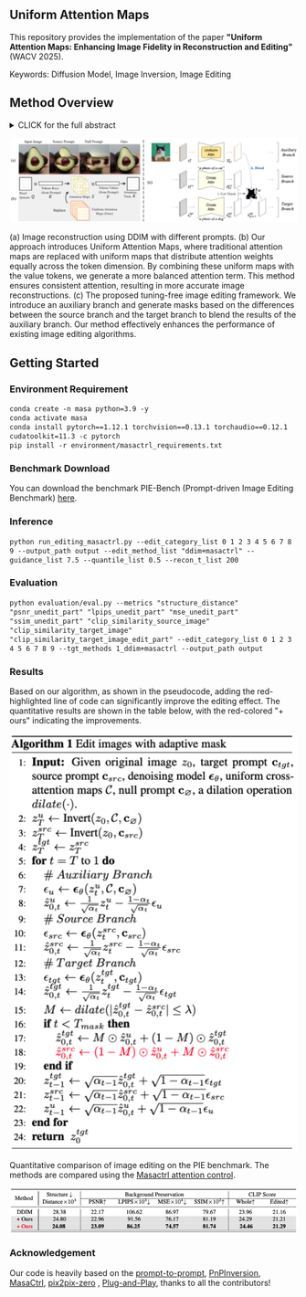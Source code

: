 ## Uniform Attention Maps


This repository provides the implementation of the paper **"Uniform Attention Maps: Enhancing Image Fidelity in Reconstruction and Editing"** (WACV 2025).

Keywords: Diffusion Model, Image Inversion, Image Editing






##  Method Overview

<details><summary>CLICK for the full abstract</summary>

Text-guided image generation and editing using diffusion models have achieved remarkable advancements. Among these, tuning-free methods have gained attention for their ability to perform edits without extensive model adjustments, offering simplicity and efficiency. However, existing tuning-free approaches often struggle with balancing fidelity and editing precision, particularly due to the influence of cross-attention in DDIM inversion, which introduces reconstruction errors. To address this, we analyze reconstruction from a structural perspective and propose a novel approach that replaces traditional cross-attention with uniform attention maps, significantly enhancing image reconstruction fidelity. Our method effectively minimizes distortions caused by varying text conditions during noise prediction. To complement this improvement, we introduce an adaptive mask-guided editing technique that integrates seamlessly with our reconstruction approach, ensuring consistency and accuracy in editing tasks. Experimental results demonstrate that our approach not only excels in achieving high-fidelity image reconstruction but also performs robustly in real image composition and editing scenarios. This study underscores the potential of uniform attention maps to enhance the fidelity and versatility of diffusion-based image processing methods.
</details>


![Uniform Attention Maps](docs/method.png)

(a) Image reconstruction using DDIM with different prompts. (b) Our approach introduces Uniform Attention Maps, where traditional attention maps are replaced with uniform maps that distribute attention weights equally across the token dimension. By combining these uniform maps with the value tokens, we generate a more balanced attention term. This method ensures consistent attention, resulting in more accurate image reconstructions. (c) The proposed tuning-free image editing framework. We introduce an auxiliary branch and generate masks based on the differences between the source branch and the target branch to blend the results of the auxiliary branch. Our method effectively enhances the performance of existing image editing algorithms.


## Getting Started

### Environment Requirement 
```shell
conda create -n masa python=3.9 -y
conda activate masa
conda install pytorch==1.12.1 torchvision==0.13.1 torchaudio==0.12.1 cudatoolkit=11.3 -c pytorch
pip install -r environment/masactrl_requirements.txt
```

### Benchmark Download
You can download the benchmark PIE-Bench (Prompt-driven Image Editing Benchmark) [here](https://forms.gle/hVMkTABb4uvZVjme9).



### Inference 







```shell
python run_editing_masactrl.py --edit_category_list 0 1 2 3 4 5 6 7 8 9 --output_path output --edit_method_list "ddim+masactrl" --guidance_list 7.5 --quantile_list 0.5 --recon_t_list 200 
```

### Evaluation 

```shell
python evaluation/eval.py --metrics "structure_distance" "psnr_unedit_part" "lpips_unedit_part" "mse_unedit_part" "ssim_unedit_part" "clip_similarity_source_image" "clip_similarity_target_image" "clip_similarity_target_image_edit_part" --edit_category_list 0 1 2 3 4 5 6 7 8 9 --tgt_methods 1_ddim+masactrl --output_path output
```





###  Results


Based on our algorithm, as shown in the pseudocode, adding the red-highlighted line of code can significantly improve the editing effect. The quantitative results are shown in the table below, with the red-colored "+ ours" indicating the improvements.

![algo](docs/algo.png)

Quantitative comparison of image editing on the PIE benchmark. The methods are compared using the [Masactrl attention control](https://github.com/TencentARC/MasaCtrl).

![result](docs/algo_result.png)



<!-- ###  Cite Us -->




###  Acknowledgement

Our code is heavily based on the [prompt-to-prompt](https://github.com/google/prompt-to-prompt), [PnPInversion](https://github.com/cure-lab/PnPInversion), [MasaCtrl](https://github.com/TencentARC/MasaCtrl), [pix2pix-zero](https://github.com/pix2pixzero/pix2pix-zero) , [Plug-and-Play](https://github.com/MichalGeyer/plug-and-play), thanks to all the contributors!

